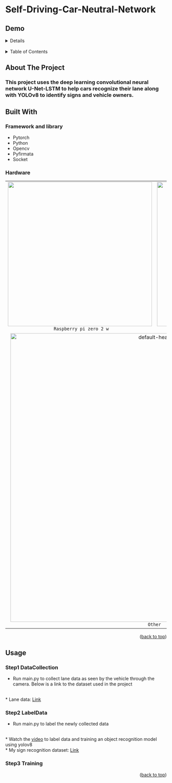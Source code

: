 # Self-Driving-Car-Neutral-Network
## Demo 
<details>
  <summary>Details</summary>
<table>
  <tr>
    <td align="center">
      <img src="https://i.imgur.com/jLlW6VD.png" width="450" height="1000" /><br>
      <code>Detect traffic signs</code>
    </td>
    <td  align="center">
      <img src="https://i.makeagif.com/media/6-12-2024/ZozFrM.gif" alt="GIF Image" class="gif-image" width="550">
      <br>
      <code>Run</code>
    </td>
  </tr>
  <tr>
    <td colspan="2" align="center">
      <img src="https://i.makeagif.com/media/6-12-2024/Ypqbhc.gif" width="900"  /><br>
      <code>Obstacle</code>
    </td>
    
  </tr>
</table>


</details>
<br>
<!-- TABLE OF CONTENTS -->
<details>
  <summary>Table of Contents</summary>
  <ol>
    <li>
      <a href="#about-the-project">About The Project</a>
    </li>
    <li>
      <a href="#built-with">Built With</a>
      <ul>
        <li><a href="#framework-and-library">Framework and library</a></li>
        <li><a href="#hardware">Hardware</a></li>
      </ul>
    </li>
    <li><a href="#usage">Usage</a></li>
    <li><a href="#contact">Contact</a></li>
    <li><a href="#acknowledgments">Acknowledgments</a></li>
  </ol>
</details>



<!-- ABOUT THE PROJECT -->
## About The Project
### This project uses the deep learning convolutional neural network <b>U-Net-LSTM</b> to help cars recognize their lane along with <b>YOLOv8</b> to identify signs and vehicle owners.

## Built With

### Framework and library

* Pytorch
* Python
* Opencv
* Pyfirmata
* Socket

### Hardware

<table>
<!-- row 2 -->
  <tr>
    <td align="center">
      <img src="https://i.imgur.com/pNezTwx.png"  width="450" height= "450"/><br>
      <code> Raspberry pi zero 2 w</code>
    </td>
    <td align="center">
      <img src="https://i.imgur.com/zIRz3nN.png" alt="gradient-markdown-logo" width="450" height= "450"/><br>
      <code> Camera 5MP v1.3cho Raspberry Pi</code>
    </td>
  </tr>
  <!-- row 1 -->
  <tr>
    <td colspan="2" align="center">
      <img src="https://i.imgur.com/4OPxFpN.jpeg" alt="default-header" width="900"/><br>
      <code> Other </code>
    </td>
  </tr>
  
</table>

<p align="right">(<a href="#readme-top">back to top</a>)</p>

## Usage

### Step1 DataCollection
* Run main.py to collect lane data as seen by the vehicle through the camera. Below is a link to the dataset used in the project
<br>
* Lane data: <a href="https://drive.google.com/file/d/1GKYfGK38hvXVCX6oazzpI21_XqZrIMYk/view?usp=sharing">Link</a> 

### Step2 LabelData
* Run main.py to label the newly collected data
<br>
* Watch the <a href="https://www.youtube.com/watch?v=wuZtUMEiKWY">video</a> to label data and training an object recognition model using yolov8
<br>
* My sign recognition dataset: <a href="https://universe.roboflow.com/object-detection-9zsot/detect-traffic-sign-3or9q">Link </a>

### Step3 Training

<p align="right">(<a href="#readme-top">back to top</a>)</p>